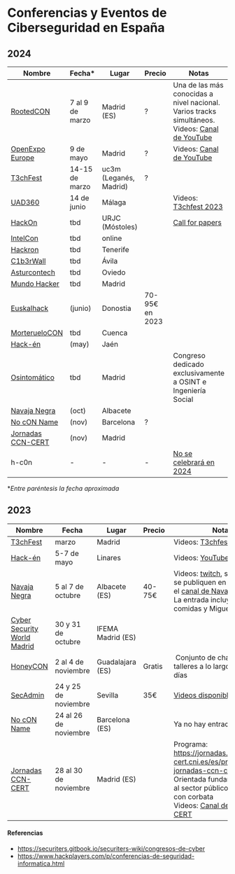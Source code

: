 # Conferencias y Eventos de Ciberseguridad en España

## 2024

| Nombre | Fecha* | Lugar | Precio | Notas |
| ------ | ------ | ----- | ------ | --------- |
|[RootedCON](https://www.rootedcon.com) |7 al 9 de marzo| Madrid (ES)|?|Una de las más conocidas a nivel nacional. Varios tracks simultáneos.<br>Videos: [Canal de YouTube](https://www.youtube.com/@rootedconmadrid)|
|[OpenExpo Europe](https://openexpoeurope.com/es)|9 de mayo|Madrid|?|Videos: [Canal de YouTube](https://www.youtube.com/@OpenExpoEurope)|
|[T3chFest](https://t3chfest.es/2024)|14-15 de marzo|uc3m (Leganés, Madrid)|?||
| [UAD360](https://uad360.es) | 14 de junio| Málaga | | Videos: [T3chfest 2023](https://www.youtube.com/watch?v=dDjmFd1HBvg&list=PLqgZDFdwyB8bmR1947kGr4E5-RqpghAYy) | Videos: [T3chfest 2023](https://www.youtube.com/watch?v=dDjmFd1HBvg&list=PLqgZDFdwyB8bmR1947kGr4E5-RqpghAYy)|
| [HackOn](https://hackon.es/)|tbd|URJC (Móstoles) | | [Call for papers](https://forms.office.com/Pages/ResponsePage.aspx?id=6sSEXw03nkuDDHVvi_G1H1oHadfNF75EpOcabR4v0LhUM043VTU4OVdFSFdPVFFUQkM5TkRXWDFKRC4u) |
| [IntelCon](https://www.ginseg.com/intelcon/) | tbd | online| | |
| [Hackron](https://hackron.com/)| tbd | Tenerife | | |
| [C1b3rWall](https://c1b3rwall.policia.es/congreso) | tbd | Ávila | | |
| [Asturcontech](https://asturcon.tech) | tbd | Oviedo | | |
| [Mundo Hacker](https://mundohackerday.com/) | tbd | Madrid | | |
| [Euskalhack](https://securitycongress.euskalhack.org/) | (junio) | Donostia | 70-95€ en 2023 | |
| [MorterueloCON](https://www.morteruelo.net/) | tbd | Cuenca | | |
| [Hack-én](https://hack-en.org/) | (may) | Jaén | | |
| [Osintomático](https://osintomatico.com/) | tbd | Madrid | | Congreso dedicado exclusivamente a OSINT e Ingeniería Social|
| [Navaja Negra](https://www.navajanegra.com/) | (oct) | Albacete | | |
| [No cON Name](https://www.noconname.org/) | (nov) | Barcelona | ? | |
| [Jornadas CCN-CERT](https://jornadas.ccn-cert.cni.es/) | (nov) | Madrid | | |
| h-c0n | - | - | - |[No se celebrará en 2024](https://www.hackplayers.com/2023/10/en-2024-no-habra-h-c0n-comunicado.html)|

**Entre paréntesis la fecha aproximada*

## 2023

| Nombre | Fecha | Lugar | Precio | Notas |
| ------ | ----- | ----- | ------ | ----- | 
| [T3chFest](https://t3chfest.es/) | marzo | Madrid | | Videos: [T3chfest 2023](https://www.youtube.com/watch?v=dDjmFd1HBvg&list=PLqgZDFdwyB8bmR1947kGr4E5-RqpghAYy)|
| [Hack-én](https://hack-en.org/) | 5-7 de mayo | Linares | | Videos: [YouTube](https://www.youtube.com/watch?v=3kj4kkitZRk&list=UULFUERyu5MIc1a9_CunZnqsdw) |
| [Navaja Negra](https://navajanegra.com) | 5 al 7 de octubre | Albacete (ES) | 40-75€ | Videos: [twitch](https://www.twitch.tv/navajanegra), seguramente se publiquen en YouTube en el [canal de Navaja Negra](https://www.youtube.com/@NavajaNegra)<br/>La entrada incluye cafés, comidas y Miguelitos |
| [Cyber Security World Madrid](https://www.cybersecurityworld.es/) | 30 y 31 de octubre| IFEMA Madrid (ES) | |
| [HoneyCON](https://honeycon.eu/) | 2 al 4 de noviembre | Guadalajara (ES) | Gratis | Conjunto de charlas y talleres a lo largo de varios días |
| [SecAdmin](https://secadmin.es/) | 24 y 25 de noviembre | Sevilla | 35€ | [Videos disponibles aqií](https://www.youtube.com/@dolbuck_ciberseguridad) |
| [No cON Name](https://www.noconname.org/) | 24 al 26 de noviembre | Barcelona (ES) | | Ya no hay entradas |
| [Jornadas CCN-CERT](https://jornadas.ccn-cert.cni.es/index.php/es/sobre-el-evento) | 28 al 30 de noviembre | Madrid (ES) | | Programa: https://jornadas.ccn-cert.cni.es/es/programa/xvii-jornadas-ccn-cert<br>Orientada fundamentalmente al sector público y a señores con corbata<br/>Videos: [Canal del CCN-CERT](https://www.youtube.com/@CCNCERT-CCN)

#### Referencias

- https://securiters.gitbook.io/securiters-wiki/congresos-de-cyber
- https://www.hackplayers.com/p/conferencias-de-seguridad-informatica.html